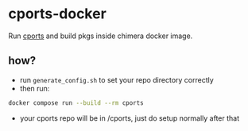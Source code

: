 # cports-docker

Run [cports](https://github.com/chimera-linux/cports) and build pkgs inside chimera docker image.

## how?

- run `generate_config.sh` to set your repo directory correctly
- then run:

```bash
docker compose run --build --rm cports
```

- your cports repo will be in /cports, just do setup normally after that
